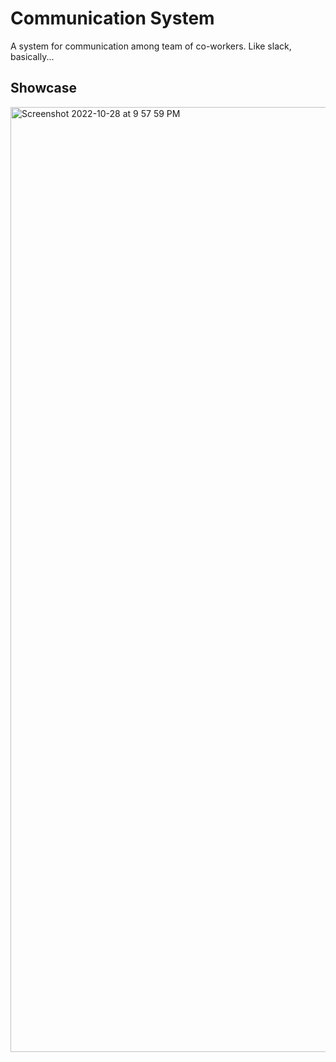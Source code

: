 # Communication System

A system for communication among team of co-workers. Like slack, basically...

## Showcase

<img width="1512" alt="Screenshot 2022-10-28 at 9 57 59 PM" src="https://user-images.githubusercontent.com/86842365/198628725-4829b958-b790-45d6-bb56-d0290851cb0e.png">
